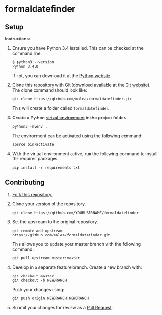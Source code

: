 formaldatefinder
================

## Setup

Instructions:

1.  Ensure you have Python 3.4 installed. This can be checked at the command
    line:

        $ python3 --version
        Python 3.4.0

    If not, you can download it at the [Python
    website](https://www.python.org/downloads/).

2.  Clone this repository with Git (download available at the [Git
    website](http://git-scm.com/downloads)). The clone command should look
    like:

        git clone https://github.com/malea/formaldatefinder.git

    This will create a folder called `formaldatefinder`.

3.  Create a Python [virtual
    environment](https://docs.python.org/3/library/venv.html) in the project
    folder.

        python3 -mvenv .

    The environment can be activated using the following command:

        source bin/activate

4.  With the virtual environment active, run the following command to install
    the required packages.

        pip install -r requirements.txt

## Contributing

1.  [Fork this repository.](https://github.com/malea/formaldatefinder/fork)

2.  Clone your version of the repository.

        git clone https://github.com/YOURUSERNAME/formaldatefinder

3.  Set the upstream to the original repository.

        git remote add upstream https://github.com/malea/formaldatefinder.git

    This allows you to update your master branch with the following command:

        git pull upstream master:master

4.  Develop in a separate feature branch. Create a new branch with:

        git checkout master
        git checkout -b NEWBRANCH

    Push your changes using:

        git push origin NEWBRANCH:NEWBRANCH

5.  Submit your changes for review as a
    [Pull Request](https://github.com/malea/formaldatefinder/compare).
